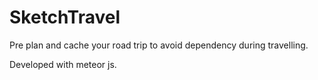 # SketchTravel

Pre plan and cache your road trip to avoid dependency during travelling.

Developed with meteor js.
